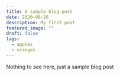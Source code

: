 ```yaml
---
title: A sample blog post
date: 2020-08-26
description: My first post
featured_image: ""
draft: false
tags:
  - apples
  - oranges
---
```


Nothing to see here, just a sample blog post